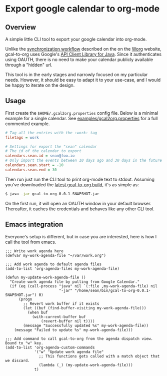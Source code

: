 # Export google calendar to org-mode

## Overview

A simple little CLI tool to export your google calendar into org-mode.

Unlike the [synchronization workflow](http://orgmode.org/worg/org-tutorials/org-google-sync.html) described on
the on the [Worg](http://orgmode.org/worg/) website, gcal-to-org uses Google's
[API Client Library for Java](https://developers.google.com/api-client-library/java/). Since it authenticates
using OAUTH, there is no need to make your calendar publicly available through a "hidden" url.

This tool is in the early stages and narrowly focused on my particular needs. However, it should be easy to
adapt it to your use-case, and I would be happy to iterate on the design.

## Usage

First create the `$HOME/.gcal2org.properties` config file. Below is a minimal example for a single
calendar. See [examples/gcal2org.properties](examples/gcal2org.properties) for a full commented example.

```ini
# Tag all the entries with the :work: tag
filetags = work

# Settings for export the "sean" calendar
# The id of the calendar to export
calendars.sean.id = sean@foo.io
# Only import the events between 10 days ago and 30 days in the future
calendars.sean.start = -10
calendars.sean.end = 30
```

Then run just run the CLI tool to print org-mode text to stdout. Assuming you've downloaded the
[latest gcal-to-org build](https://s3.amazonaws.com/gcal2org.whitbeck.net/gcal-to-org-0.0.1-SNAPSHOT.jar),
it's as simple as:

```bash
$ java -jar gcal-to-org-0.0.1-SNAPSHOT.jar
```

On the first run, it will open an OAUTH window in your default browser. Thereafter, it caches the credentials
and behaves like any other CLI tool.

## Emacs integration

Everyone's setup is different, but in case you are interested, here is how I call the tool from emacs.

```emacs-lisp
;;; Write work agenda here
(defvar my-work-agenda-file "~/var/work.org")

;;; Add work agenda to default agenda files
(add-to-list 'org-agenda-files my-work-agenda-file)

(defun my-update-work-agenda-file ()
  "Create work agenda file by pulling from Google Calendar."
  (if (eq (call-process "java" nil `(:file ,my-work-agenda-file) nil
                        "-jar" "/home/sean/bin/gcal-to-org-0.0.1-SNAPSHOT.jar") 0)
      (progn
        ;; Revert work buffer if it exists
        (let ((buf (find-buffer-visiting my-work-agenda-file)))
          (when buf
            (with-current-buffer buf
                (revert-buffer nil t))))
        (message "Successfully updated %s" my-work-agenda-file))
    (message "Failed to update %s" my-work-agenda-file)))

;;; Add command to call gcal-to-org from the agenda dispatch view. Bound to "w" key.
(add-to-list 'org-agenda-custom-commands
             '("w" "Update work agenda file"
               ;; This functions gets called with a match object that we discard.
               (lambda (_) (my-update-work-agenda-file)))
             t)
```
